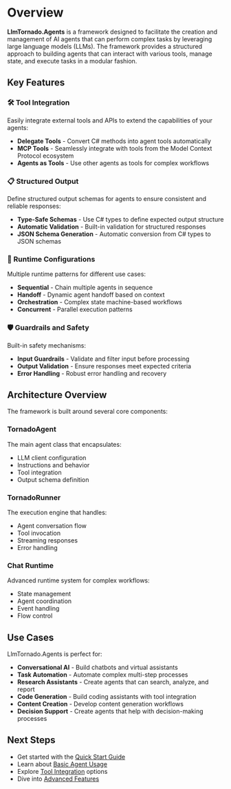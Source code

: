 # Overview

**LlmTornado.Agents** is a framework designed to facilitate the creation and management of AI agents that can perform complex tasks by leveraging large language models (LLMs). The framework provides a structured approach to building agents that can interact with various tools, manage state, and execute tasks in a modular fashion.

## Key Features

### 🛠️ Tool Integration
Easily integrate external tools and APIs to extend the capabilities of your agents:
- **Delegate Tools** - Convert C# methods into agent tools automatically
- **MCP Tools** - Seamlessly integrate with tools from the Model Context Protocol ecosystem
- **Agents as Tools** - Use other agents as tools for complex workflows

### 📋 Structured Output
Define structured output schemas for agents to ensure consistent and reliable responses:
- **Type-Safe Schemas** - Use C# types to define expected output structure
- **Automatic Validation** - Built-in validation for structured responses
- **JSON Schema Generation** - Automatic conversion from C# types to JSON schemas

### 🔄 Runtime Configurations
Multiple runtime patterns for different use cases:
- **Sequential** - Chain multiple agents in sequence
- **Handoff** - Dynamic agent handoff based on context
- **Orchestration** - Complex state machine-based workflows
- **Concurrent** - Parallel execution patterns

### 🛡️ Guardrails and Safety
Built-in safety mechanisms:
- **Input Guardrails** - Validate and filter input before processing
- **Output Validation** - Ensure responses meet expected criteria
- **Error Handling** - Robust error handling and recovery

## Architecture Overview

The framework is built around several core components:

### TornadoAgent
The main agent class that encapsulates:
- LLM client configuration
- Instructions and behavior
- Tool integration
- Output schema definition

### TornadoRunner
The execution engine that handles:
- Agent conversation flow
- Tool invocation
- Streaming responses
- Error handling

### Chat Runtime
Advanced runtime system for complex workflows:
- State management
- Agent coordination
- Event handling
- Flow control

## Use Cases

LlmTornado.Agents is perfect for:

- **Conversational AI** - Build chatbots and virtual assistants
- **Task Automation** - Automate complex multi-step processes
- **Research Assistants** - Create agents that can search, analyze, and report
- **Code Generation** - Build coding assistants with tool integration
- **Content Creation** - Develop content generation workflows
- **Decision Support** - Create agents that help with decision-making processes

## Next Steps

- Get started with the [Quick Start Guide](quick-start.md)
- Learn about [Basic Agent Usage](basic-agent-usage.md)
- Explore [Tool Integration](tool-integration.md) options
- Dive into [Advanced Features](chat-runtime.md)
